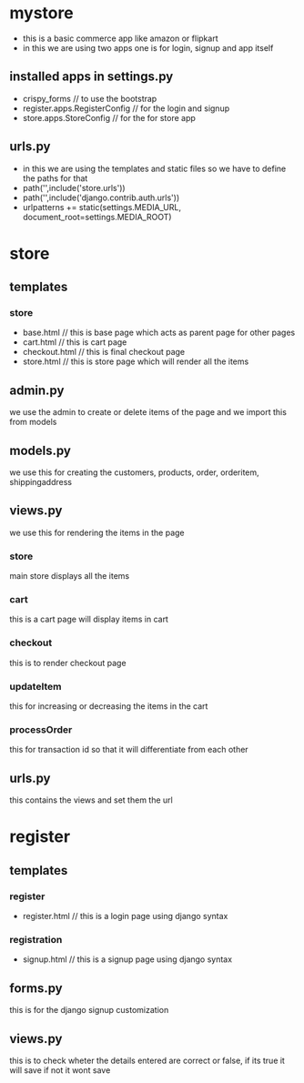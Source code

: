 # mystore
- this is a basic commerce app like amazon or flipkart
- in this we are using two apps one is for login, signup and app itself
## installed apps in settings.py
- crispy_forms // to use the bootstrap
- register.apps.RegisterConfig // for the login and signup 
- store.apps.StoreConfig // for the for store app
## urls.py
- in this we are using the templates and static files so we have to define the paths for that
- path('',include('store.urls'))
- path('',include('django.contrib.auth.urls'))
- urlpatterns += static(settings.MEDIA_URL, document_root=settings.MEDIA_ROOT)
# store 
## templates
### store 
- base.html // this is base page which acts as parent page for other pages
- cart.html // this is cart page
- checkout.html // this is final checkout page
- store.html // this is store page which will render all the items
## admin.py 
we use the admin to create or delete items of the page and we import this from models
## models.py
we use this for creating the customers, products, order, orderitem, shippingaddress
## views.py
we use this for rendering the items in the page
### store
main store displays all the items
### cart
this is a cart page will display items in cart
### checkout
this is to render checkout page
### updateItem
this for increasing or decreasing the items in the cart
### processOrder
this for transaction id so that it will differentiate from each other
## urls.py 
this contains the views and set them the url
# register
## templates
### register
- register.html // this is a login page using django syntax
### registration
- signup.html // this is a signup page using django syntax
## forms.py 
this is for the django signup customization
## views.py
this is to check wheter the details entered are correct or false, if its true it will save if not it wont save
